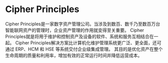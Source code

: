 # 

# Cipher Principles

Cipher Principles是一家数字资产管理公司。当涉及到数百、数千乃至数百万台智能联网资产的管理时，企业资产管理的作用就变得至关重要。 Cipher Principles就是将用于维护和控制资产及设备的软件、系统和服务互相结合在一起。 Cipher Principles解决方案比计算机化维护管理系统更广泛、更全面，还可通过 ERP、HCM 和 HSE 等系统交付企业级集成管理。 其目的是优化资产在整个生命周期的质量和利用率，增加有效的正常运行时间并降低运营成本。

